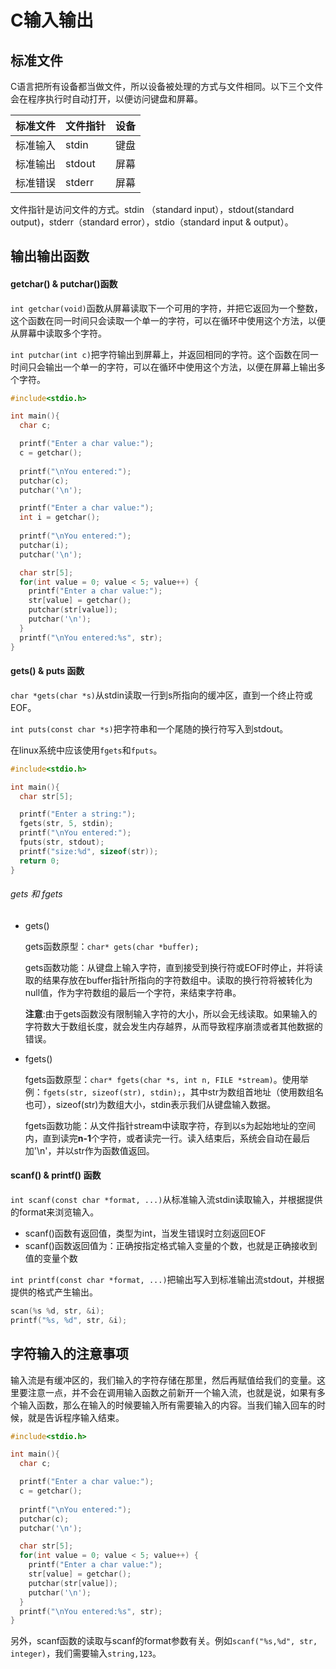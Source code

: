 # C输入输出

## 标准文件

C语言把所有设备都当做文件，所以设备被处理的方式与文件相同。以下三个文件会在程序执行时自动打开，以便访问键盘和屏幕。

| 标准文件 | 文件指针 | 设备 |
| ---      | ---      | ---  |
| 标准输入 | stdin    | 键盘 |
| 标准输出 | stdout   | 屏幕 |
| 标准错误 | stderr   | 屏幕 |

文件指针是访问文件的方式。stdin （standard input），stdout(standard output)，stderr（standard error），stdio（standard input & output）。

## 输出输出函数

#### getchar() & putchar()函数

`int getchar(void)`函数从屏幕读取下一个可用的字符，并把它返回为一个整数，这个函数在同一时间只会读取一个单一的字符，可以在循环中使用这个方法，以便从屏幕中读取多个字符。

`int putchar(int c)`把字符输出到屏幕上，并返回相同的字符。这个函数在同一时间只会输出一个单一的字符，可以在循环中使用这个方法，以便在屏幕上输出多个字符。

```C
#include<stdio.h>

int main(){
  char c;

  printf("Enter a char value:");
  c = getchar();
  
  printf("\nYou entered:");
  putchar(c);
  putchar('\n');

  printf("Enter a char value:");
  int i = getchar();
  
  printf("\nYou entered:");
  putchar(i);
  putchar('\n');

  char str[5];
  for(int value = 0; value < 5; value++) {
    printf("Enter a char value:");
    str[value] = getchar();
    putchar(str[value]);
    putchar('\n');
  }
  printf("\nYou entered:%s", str);
}
```

#### gets() & puts 函数

`char *gets(char *s)`从stdin读取一行到s所指向的缓冲区，直到一个终止符或EOF。

`int puts(const char *s)`把字符串和一个尾随的换行符写入到stdout。

在linux系统中应该使用`fgets`和`fputs`。
```C
#include<stdio.h>

int main(){
  char str[5];

  printf("Enter a string:");
  fgets(str, 5, stdin);
  printf("\nYou entered:");
  fputs(str, stdout);
  printf("size:%d", sizeof(str));
  return 0;
}
```

###### gets 和 fgets

* gets()

  gets函数原型：`char* gets(char *buffer);` 
  
  gets函数功能：从键盘上输入字符，直到接受到换行符或EOF时停止，并将读取的结果存放在buffer指针所指向的字符数组中。读取的换行符将被转化为null值，作为字符数组的最后一个字符，来结束字符串。

  **注意**:由于gets函数没有限制输入字符的大小，所以会无线读取。如果输入的字符数大于数组长度，就会发生内存越界，从而导致程序崩溃或者其他数据的错误。

* fgets()

  fgets函数原型：`char* fgets(char *s, int n, FILE *stream)`。使用举例：`fgets(str, sizeof(str), stdin);`，其中str为数组首地址（使用数组名也可），sizeof(str)为数组大小，stdin表示我们从键盘输入数据。

  fgets函数功能：从文件指针stream中读取字符，存到以s为起始地址的空间内，直到读完**n-1**个字符，或者读完一行。读入结束后，系统会自动在最后加'\n'，并以str作为函数值返回。
#### scanf() & printf() 函数

`int scanf(const char *format, ...)`从标准输入流stdin读取输入，并根据提供的format来浏览输入。
  - scanf()函数有返回值，类型为int，当发生错误时立刻返回EOF
  - scanf()函数返回值为：正确按指定格式输入变量的个数，也就是正确接收到值的变量个数

`int printf(const char *format, ...)`把输出写入到标准输出流stdout，并根据提供的格式产生输出。

```C
scan(%s %d, str, &i);
printf("%s, %d", str, &i);
```

## 字符输入的注意事项

  输入流是有缓冲区的，我们输入的字符存储在那里，然后再赋值给我们的变量。这里要注意一点，并不会在调用输入函数之前新开一个输入流，也就是说，如果有多个输入函数，那么在输入的时候要输入所有需要输入的内容。当我们输入回车的时候，就是告诉程序输入结束。

  ```C
#include<stdio.h>

  int main(){
    char c;

    printf("Enter a char value:");
    c = getchar();
    
    printf("\nYou entered:");
    putchar(c);
    putchar('\n');

    char str[5];
    for(int value = 0; value < 5; value++) {
      printf("Enter a char value:");
      str[value] = getchar();
      putchar(str[value]);
      putchar('\n');
    }
    printf("\nYou entered:%s", str);
  }
  ```

  另外，scanf函数的读取与scanf的format参数有关。例如`scanf("%s,%d", str, integer)`，我们需要输入`string,123`。
